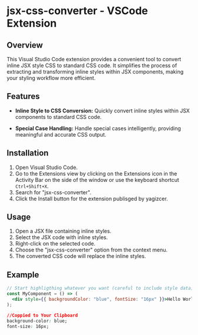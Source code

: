 # jsx-css-converter - VSCode Extension

## Overview

This Visual Studio Code extension provides a convenient tool to convert inline JSX style CSS to standard CSS code. It simplifies the process of extracting and transforming inline styles within JSX components, making your styling workflow more efficient.

## Features

- **Inline Style to CSS Conversion:** Quickly convert inline styles within JSX components to standard CSS code.

- **Special Case Handling:** Handle special cases intelligently, providing meaningful and accurate CSS output.

## Installation

1. Open Visual Studio Code.
2. Go to the Extensions view by clicking on the Extensions icon in the Activity Bar on the side of the window or use the keyboard shortcut `Ctrl+Shift+X`.
3. Search for "jsx-css-converter".
4. Click the Install button for the extension publisged by yagizcer.

## Usage

1. Open a JSX file containing inline styles.
2. Select the JSX code with inline styles.
3. Right-click on the selected code.
4. Choose the "jsx-css-converter" option from the context menu.
5. The converted CSS code will replace the inline styles.

## Example

```jsx
// Start highligthing whatever you want (careful to include style data)
const MyComponent = () => (
  <div style={{ backgroundColor: "blue", fontSize: "16px" }}>Hello World!</div>
);
```

```css
//Coppied to Your Clipboard
background-color: blue;
font-size: 16px;
```
